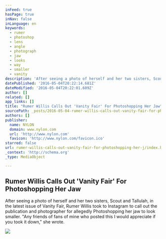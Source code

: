 ```yaml
---
inFeed: true
hasPage: true
inNav: false
inLanguage: en
keywords:
  - rumer
  - photoshop
  - lens
  - angle
  - photograph
  - jaw
  - looks
  - way
  - smaller
  - vanity
description: 'After seeing a photo of herself and her two sisters, Scout and Tallulah, in the latest issue of Vanity Fair, Rumer Willis took to Instagram to call out the publication and photographer for allegedly Photoshopping her jaw to look smaller. "Any friends of fans of mine who posted this I would appreciate if you took it down," she wrote.'
datePublished: '2016-05-04T20:22:14.681Z'
dateModified: '2016-05-04T20:22:01.609Z'
author: []
related: []
app_links: []
title: "Rumer Willis Calls Out 'Vanity Fair' For Photoshopping Her Jaw"
sourcePath: _posts/2016-05-04-rumer-willis-calls-out-vanity-fair-for-photoshopping-her-j.md
authors: []
publisher:
  name: NYLON
  domain: www.nylon.com
  url: 'http://www.nylon.com'
  favicon: 'http://www.nylon.com/favicon.ico'
starred: false
url: rumer-willis-calls-out-vanity-fair-for-photoshopping-her-j/index.html
_context: 'http://schema.org'
_type: MediaObject

---
```

<article style=""><h1>Rumer Willis Calls Out 'Vanity Fair' For Photoshopping Her Jaw</h1><p>After seeing a photo of herself and her two sisters, Scout and Tallulah, in the latest issue of Vanity Fair, Rumer Willis took to Instagram to call out the publication and photographer for allegedly Photoshopping her jaw to look smaller. "Any friends of fans of mine who posted this I would appreciate if you took it down," she wrote.</p><img src="http://res.cloudinary.com/nylon/image/upload/t_posts-max,f_auto,fl_lossy,q_80/posts/facebook_thumbnails/000/026/303/rumer-fb.jpg" /></article>